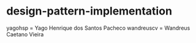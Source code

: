 # design-pattern-implementation
 
yagohsp = Yago Henrique dos Santos Pacheco
wandreuscv = Wandreus Caetano Vieira
